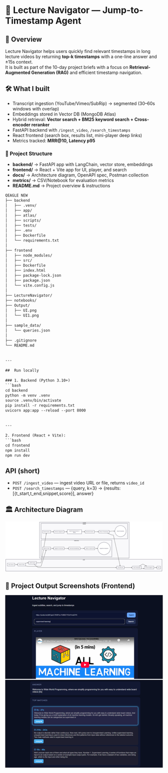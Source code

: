 # 🎥 Lecture Navigator — Jump-to-Timestamp Agent

## 📌 Overview
Lecture Navigator helps users quickly find relevant timestamps in long lecture videos by returning **top-k timestamps** with a one-line answer and ±15s context.  
It is built as part of the 10-day project briefs with a focus on **Retrieval-Augmented Generation (RAG)** and efficient timestamp navigation.

## 🛠️ What I built
-  Transcript ingestion (YouTube/Vimeo/SubRip) → segmented (30–60s windows with overlap)  
-  Embeddings stored in Vector DB (MongoDB Atlas)  
-  Hybrid retrieval: **Vector search + BM25 keyword search + Cross-encoder reranker**  
-  FastAPI backend with `/ingest_video`, `/search_timestamps`  
-  React frontend (search box, results list, mini-player deep links)  
-  Metrics tracked: **MRR@10, Latency p95**

### 📂 Project Structure
- **backend/** →  FastAPI app with LangChain, vector store, embeddings  
- **frontend/** →  React + Vite app for UI, player, and search  
- **docs/** →  Architecture diagram, OpenAPI spec, Postman collection  
- **metrics/** →  CSV/Notebook for evaluation metrics  
- **README.md** →  Project overview & instructions  

```
QEAGLE NEW
├── backend
│   ├── .venv/
│   ├── app/
│   ├── atlas/
│   ├── scripts/
│   ├── tests/
│   ├── .env
│   ├── Dockerfile
│   └── requirements.txt
│
├── frontend
│   ├── node_modules/
│   ├── src/
│   ├── Dockerfile
│   ├── index.html
│   ├── package-lock.json
│   ├── package.json
│   └── vite.config.js
│
├── LectureNavigator/
├── notebooks/
├── Output/
│   ├── UI.png
│   └── UI1.png
│
├── sample_data/
│   └── queries.json
│
├── .gitignore
└── README.md


---

##  Run locally 

### 1️. Backend (Python 3.10+)
```bash
cd backend
python -m venv .venv
source .venv/bin/activate   
pip install -r requirements.txt
uvicorn app:app --reload --port 8000
 

---

2. Frontend (React + Vite):
```bash
cd frontend
npm install
npm run dev
```

## API (short)
- `POST /ingest_video` — ingest video URL or file, returns `video_id`
- `POST /search_timestamps` — {query, k=3} → {results:[{t_start,t_end,snippet,score}], answer}

## 🏛️ Architecture Diagram

![Lecture Navigator](LectureNavigator/arch_final.png)




## 📸 Project Output Screenshots (Frontend)

![Lecture Navigator](Output/UI.png)
![Lecture Navigator - Alt](Output/UI1.png)

